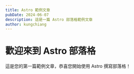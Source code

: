 ```yaml
---
title: Astro 範例文章
pubDate: 2024-06-07
description: 這是一篇 Astro 部落格範例文章
author: kungchiang
---
```


# 歡迎來到 Astro 部落格

這是您的第一篇範例文章，恭喜您開始使用 Astro 撰寫部落格！ 
